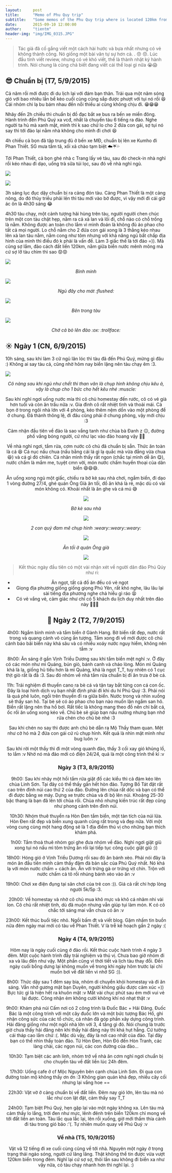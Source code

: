 ```yaml
---
layout:     post
title:      "Memo of Phu Quy trip"
subtitle:   "Some memos of the Phu Quy trip where is located 120km from coast. My buddies and me experienced 4 exciting days in this island. It would be the final trip of my student life."
date:       2015-09-10 12:00:00
author:     "tientm"
header-img: "img/IMG_0315.JPG"
---
```


> Tác giả đã cố gắng viết một cách  hài hước và bựa nhất nhưng có vẻ không thành công. Nó giống một bài văn tự sự hơn cả. . :disappointed: :disappointed:. Lúc đầu tính viết review, nhưng có vẻ khó viết, thế là thành nhật ký hành trình. Nói chung là cũng chả biết đang viết cái thể loại gì nữa :sob::scream:

## :sunglasses: Chuẩn bị (T7, 5/9/2015)

Cả năm rồi mới được đi du lịch lại với đám bạn thân. Trải qua một năm sóng gió với bao nhiêu lần bể kèo cuối cùng cũng sắp được phượt với tụi nó rồi :satisfied: Cái nhóm chi lạ bu bám nhau đến nỗi thiếu ai cũng không chịu đi. :grin::grin::grin:

Nhây đến 2h chiều thì chuẩn bị đồ đạc bắt xe bus ra bến xe miền đông. Hành trình đến Phú Quý xa vcđ, nhất là chuyến tàu 6 tiếng ra đảo. Nghe người ta hù mà xanh mật, mình thì k sao chứ lo cho 2 đứa con gái, sợ tụi nó say thì tới đảo lại nằm nhà không cho mình đi chơi :satisfied:

4h chiều cả bọn đã tập trung đủ ở bến xe MĐ, chuẩn bị lên xe Kumho đi Phan Thiết. SG mưa tầm tã, xối xả chào tạm biệt :cloud::umbrella::sweat_drops:

Tới Phan Thiết, cả bọn ghé nhà c Trang lấy vé tàu, sau đó check-in nhà nghỉ rồi kéo nhau đi dạo, uống trà sữa túi lọc, sau đó về nhà nghỉ ngủ.

![](/img/IMG_0186.JPG)

![](/img/tra-sua.jpg)

3h sáng lục đục dậy chuẩn bị ra cảng đón tàu. Cảng Phan Thiết là một cảng nông, do đó thủy triều phải lên thì tàu mới vào bờ được, vì vậy mới đi cái giờ ác ôn là 4h30 sáng :joy:

4h30 tàu chạy, một cảnh tượng hãi hùng trên tàu, người người chen chúc trên một con tàu chật hẹp, nằm ra cả xà lan và lối đi, chỗ nào có chỗ trống là nằm. Không được an toàn cho lắm vì mình đoán là không đủ áo phao cho tất cả mọi người. Lo chỗ nằm cho 2 đứa con gái xong là 3 thằng kéo nhau lên xà lan tàu nằm, nằm cong như tôm nhưng với khả năng ngủ bất chấp địa hình của mình thì điều đó k phải là vấn đề. Làm 3 giấc thế là tới đảo =)). Mà cũng sợ lắm, đảo cách đất liền 120km, nằm giữa biển nước mênh mông mà cứ sợ lỡ tàu chìm thì sao :worried::worried:

![](/img/IMG_0199.JPG)
<center><i>Bình minh</i></center>

![](/img/IMG_0205.JPG)
<center><i>Ngủ đây cho mát :flushed:</i></center>

![](/img/IMG_0213.JPG)
<center><i>Bên trong tàu</i></center>

![](/img/IMG_0221.JPG)
<center><i>Chở cả bò lên đảo :ox: :trollface:</i></center>

## :sunny: Ngày 1 (CN, 6/9/2015)

10h sáng, sau khi làm 3 cữ ngủ lăn lóc thì tàu đã đến Phú Quý, mừng gì đâu :) Không ai say tàu cả, cũng nhờ hôm nay biển lặng nên tàu chạy êm :3.

![](/img/IMG_0235.JPG)
<center><i>Cô nàng sau khi ngủ như chết thì than vãn là chụp hình không chịu kêu ả, vậy là chụp cho 1 bức cho hết kêu nhé :muscle:</i>

Sau khi nghỉ ngơi uống nước mía thì cô chủ homestay đến rước, cô có vẻ già hơn tuổi và còn ăn trầu nữa :v. Gia đình cô rất nhiệt tình và thoải mái. Cả bọn ở trong ngôi nhà lớn với 4 phòng, kéo thêm nệm dồn vào một phòng để ở chung. Đã thành thông lệ, đi đâu cũng phải ở chung phòng, vậy mới chịu :3

Cảm nhận đầu tiên về đảo là sao vắng tanh như chùa bà Đanh z :neutral_face:, đường phố vắng bóng người, cứ như lạc vào đảo hoang vậy :triumph::mask:

Về nhà nghỉ ngơi, tắm rửa, cơm nước cô chủ đã chuẩn bị sẵn. Thức ăn toàn là cá :satisfied: Cá nục nấu chua (nấu bằng cái lá gì lạ quắc mà vừa đắng vừa chua :satisfied:) và cá gì đó chiên. Cá nhân mình thấy rất ngon (chắc tại mình dễ ăn :yum:), nước chấm là mắm me, tuyệt cmn vời, món nước chấm huyền thoại của dân biển :smile::smile::smile:.

Ăn uống xong ngủ một giấc, chiều ra bờ kè sau nhà chơi, ngắm biển, đi dạo 1 vòng đường 27/4, ghé quán Ông Già ăn tối, đồ ăn khá là rẻ, mặc dù có vài món không có. Khoái nhất là ăn ghẹ và cá mú :sweat_smile:

![](/img/IMG_0270.JPG)
<center><i>Bờ kè sau nhà</i>

![](/img/IMG_0280.JPG)
<center><i>2 con quỷ đam mê chụp hình :weary::weary::weary:</i>

![](/img/IMG_0299.JPG)
<center><i>Ăn tối ở quán Ông già</i>

![](/img/IMG_0300.JPG)

> Kết thúc ngày đầu tiên có một vài nhận xét về người dân đảo Phú Qúy như ri:
  - Ăn ngọt, tất cả đồ ăn đều có vẻ ngọt
  - Giọng địa phương giống giống giọng Phú Yên, rất khó nghe, lâu lâu lại sài tiếng địa phương nghe chả hiểu gì ráo :weary:
  - Có vẻ vắng vẻ, cảm giác như chỉ có 5 khách du lịch duy nhất trên đảo này :triumph::triumph::triumph:

## :dash: Ngày 2 (T2, 7/9/2015)

4h00: Ngắm bình minh và tắm biển ở Gành Hang. Bờ biển rất đẹp, nước rất trong và quang cảnh vô cùng ấn tượng. Tắm xong đi về mới được cô chủ cảnh báo bãi biển này khá sâu và có nhiều xoáy nước nguy hiểm, không nên tắm :v

8h00: Ăn sáng ở gần Vịnh Triều Dương sau khi tắm biển mệt nghỉ :v. Ở đây có các món như mì Quảng, bún giò, bánh canh và cháo lòng. Món mì Quảng khá là lạ, giống hủ tiếu hơn là mì Quảng, khá là ngọt T_T, tuy nhiên có 1 cục thịt giò rất là đã :3. Sau đó nhóm về nhà tắm rửa chuẩn bị đi ăn trưa ở bè cá.

11h: Trải nghiệm đi thuyền cano ra bè cá và tận tay bắt từng con cá con ốc. Đây là loại hình dịch vụ bạn nhất định phải đi khi du hí Phú Quý :3. Phải nói là quá phê luôn, ngồi trên thuyền đi ra giữa biển. Nước trong và nhìn xuống sẽ thấy san hô. Tại bè sẽ có áo phao cho bạn nào muốn lặn ngắm san hô. Biển rất lặng nên tha hồ bơi. Rất tiếc là không mang theo đồ nên chỉ bắt cá, ốc rồi ăn uống xong kéo về. Chủ bè sẽ giúp bạn nấu nướng nhưng bạn nhớ rửa chén cho chủ bè nhé :3

Sau khi chén no say thì được anh chủ bè dẫn ra Mộ Thầy tham quan. Mệt như cờ hó mà 2 đứa con gái cứ rủ chụp hình. Kết quả là nhìn mặt mình như bug luôn :v

Sau khi rời một thầy thì đi một vòng quanh đảo, thấy 3 cối xay gió khủng lồ, to lắm :v Nhờ nó mà đảo mới có điện 24/24, quả là một công trình thế kỉ :v

### Ngày 3 (T3, 8/9/2015)

9h00: Sau khi nhây một hồi tắm rửa giặt đồ các kiểu thì cả đám kéo lên chùa Linh Sơn. Tại đây có thể thấy gần hết hòn đảo. Tượng Bồ Tát đặt rất cao trên đỉnh núi cao thứ 2 của đảo. Đường lên chùa rất dốc và bạn có thể đi được bằng xe máy. Dựng xe trước chùa và đi bộ lên núi. Khoảng 25-30 bậc thang là bạn đã lên tới chùa rồi. Chùa nhỏ nhưng kiến trúc rất đẹp cũng như phong cảnh trên đỉnh núi.

10h30: Nhóm thuê thuyền ra Hòn Đen tắm biển, một tàn tích của núi lửa. Hòn Đen rất đẹp và biển xung quanh cũng rất trong và đẹp nữa. Với một vòng cung cùng một hang động sẽ là 1 địa điểm thú vị cho những bạn thích khám phá.

1h00: Tắm thoả thuê nhóm gọi ghe đưa nhóm về đảo. Nghỉ ngơi giặt giũ xong tụi nó nấu mì tôm trứng ăn rồi lại tiếp tục công cuộc giặt giũ :))

18h00: Hóng gió ở Vịnh Triều Dương rồi sau đó ăn bánh xèo. Phải nói đây là món ăn đầu tiên mình cảm thấy đậm đà bản sắc của Phú Quý nhất. Nó khá lạ với món nước chấm + cách ăn. Ăn với trứng gà or trứng vịt chín. Trộn với nước chấm cả tô rồi nhúng bánh xèo vào ăn :v

19h00: Chơi xe điện đụng tại sân chơi của trẻ con :)). Giá cả rất chi hợp lòng người 5k/5p :3.

20h00: Về homestay và nhờ cô chủ mua khô mực và khô cá nhâm nhi vài lon. Cô chủ rất nhiệt tình, dù đã muộn nhưng vẫn giúp tụi làm món. K có cô chắc tới sáng mai vẫn chưa có ăn :v

23h00: Kết thúc buổi tiệc nhỏ. Ngồi bấm đt và viết blog. Gặm nhấm tin buồn nửa đêm ngày mai mới có tàu về Phan Thiết. V là trễ kế hoạch gần 2 ngày :(

### Ngày 4 (T4, 9/9/2015)

Hôm nay là ngày cuối cùng ở đảo rồi. Kết thúc cuộc hành trình 4 ngày 3 đêm. Một cuộc hành trình đầy trải nghiệm và thú vị. Chưa bao giờ nhóm đi xa và lâu đến như vậy. Một phần cũng vì thời tiết và lịch tàu thay đổi. Đến ngày cuối bỗng dưng lại không muốn về trong khi ngày hôm trước lại chỉ muốn bơi về đất liền vì nhớ SG :)).

8h00: Thức dậy sau 1 đêm say bia, nhóm di chuyển khỏi homestay và đi ăn sáng. Vẫn nhớ gương mặt bạn Duyên, người không giấu được cảm xúc =)) Bực tức gì là hiện hết ra khuôn mặt :v Mất vài chục phút sau ẻm mới vui vẻ lại được. Công nhận ẻm không cười không khí nó nhạt thật :v

9h00: Khám phá núi Cấm nơi có 2 công trình là Đuốc Bác + Hải Đăng. Đuốc Bác là một công trình với một cây đuốc lớn và một bức tượng Bác Hồ, ghi nhận công sức của các tổ chức, cá nhân đã góp phần xây dựng công trình. Hải đăng giống như một ngôi nhà lớn với 3, 4 tầng gì đó. Nói chung là trước giờ chưa thấy hải đăng nên khi thấy hải đăng này thì khá hụt hẫng. Cứ tưởng cái tháp cao lắm chứ :(. Mặc dù vậy, đây là nơi cao nhất của đảo. Tại đây bạn có thể nhìn thấy toàn đảo. Từ Hòn Đen, Hòn Đỏ đến Hòn Tranh, các làng chài, các ngọn núi, các con đường của đảo...

10h30: Tạm biệt các anh lính, nhóm trở về nhà ăn cơm nghỉ ngơi chuẩn bị cho chuyến tàu về đất liền lúc 24h đêm.

17h30: Uống cafe ở cf Mộc Nguyên bên cạnh chùa Linh Sơn. Đi qua con đường toàn mộ không thấy ơn ớn :3 Không gian quán khá đẹp, nhiều cây cối nhưng lại vắng hoe ==

22h30: Vật vờ ở cảng chuẩn bị về đất liền. Đêm nay gió lớn, lên tàu mà nó lắc như con lật đật, cảm thấy say T_T

24h00: Tạm biệt Phú Quý, hẹn gặp lại vào một ngày không xa. Lên tàu mà cảm thấy lo lắng, trời đen như mực, lênh đênh trên biển 120km chỉ mong về tới đất liền an toàn. Tàu lắc qua lắc lại, lên rồi xuống, giờ mới thấm thía cảnh đi tàu trong gió bão :'(. Tự nhiên muốn quay về Phú Quý :v

### Về nhà (T5, 10/9/2015)    

Vật vã 12 tiếng đi xe cuối cùng cũng về tới nhà. Nguyên một ngày ở trọng trạng thái ngáo sóng, người cứ lâng lâng. Thật không thể tin được vừa vượt 120km biển trong đêm. Nghĩ lại cứ sợ sợ, thôi lần sau không đi biển xa như vậy nữa, có tàu chạy nhanh hơn thì nghĩ lại. :)
